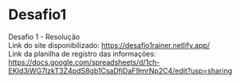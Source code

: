 # Desafio1
Desafio 1 - Resolução<br>
Link do site disponibilizado: https://desafio1rainer.netlify.app/<br>
Link da planilha de registro das informações: https://docs.google.com/spreadsheets/d/1ch-EKId3iWG7IzkT3Z4pdS8gb1CsaDfjDaF9mrNp2C4/edit?usp=sharing
